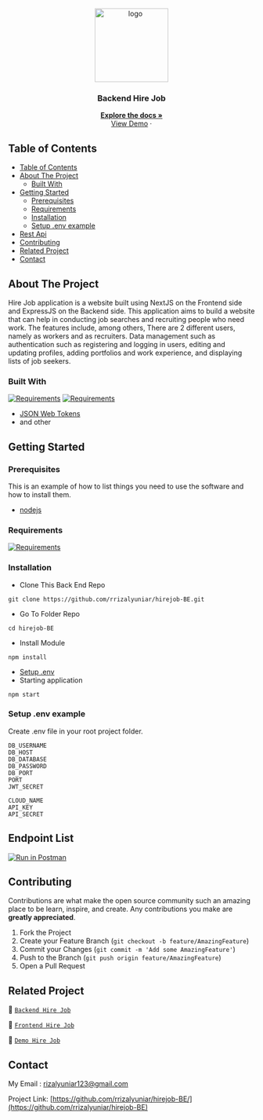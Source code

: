 <br />
<p align="center">
<div align="center">
  <img height="150" src="https://iili.io/H3z67kX.png" alt="logo" border="0"/>
</div>
  <h3 align="center">Backend Hire Job</h3>
  <p align="center">
    <a href="https://github.com/rrizalyuniar/hirejob-BE"><strong>Explore the docs »</strong></a>
    <br />
    <a href="https://hirejob-be-production.up.railway.app/">View Demo</a>
    ·
 
  </p>
</p>



<!-- TABLE OF CONTENTS -->
## Table of Contents

- [Table of Contents](#table-of-contents)
- [About The Project](#about-the-project)
  - [Built With](#built-with)
- [Getting Started](#getting-started)
  - [Prerequisites](#prerequisites)
  - [Requirements](#requirements)
  - [Installation](#installation)
  - [Setup .env example](#setup-env-example)
- [Rest Api](#rest-api)
- [Contributing](#contributing)
- [Related Project](#related-project)
- [Contact](#contact)



<!-- ABOUT THE PROJECT -->
## About The Project

Hire Job application is a website built using NextJS on the Frontend side and ExpressJS on the Backend side. This application aims to build a website that can help in conducting job searches and recruiting people who need work. The features include, among others, There are 2 different users, namely as workers and as recruiters. Data management such as authentication such as registering and logging in users, editing and updating profiles, adding portfolios and work experience, and displaying lists of job seekers. 

### Built With

[![Requirements](https://skillicons.dev/icons?i=nodejs)](https://nodejs.org/en/)
[![Requirements](https://skillicons.dev/icons?i=expressjs)](https://expressjs.com/)
- [JSON Web Tokens](https://jwt.io/)
- and other

<!-- GETTING STARTED -->
## Getting Started

### Prerequisites

This is an example of how to list things you need to use the software and how to install them.

* [nodejs](https://nodejs.org/en/download/)

### Requirements
[![Requirements](https://skillicons.dev/icons?i=nodejs,vscode,postman)](/)


### Installation

- Clone This Back End Repo
```
git clone https://github.com/rrizalyuniar/hirejob-BE.git
```
- Go To Folder Repo
```
cd hirejob-BE
```
- Install Module
```
npm install
```

- <a href="#setup-env-example">Setup .env</a>
- Starting application
```
npm start
```

### Setup .env example

Create .env file in your root project folder.

```env
DB_USERNAME
DB_HOST 
DB_DATABASE
DB_PASSWORD 
DB_PORT
PORT
JWT_SECRET

CLOUD_NAME
API_KEY
API_SECRET
```

## Endpoint List

[![Run in Postman](https://run.pstmn.io/button.svg)](https://documenter.getpostman.com/view/)


<!-- CONTRIBUTING -->
## Contributing

Contributions are what make the open source community such an amazing place to be learn, inspire, and create. Any contributions you make are **greatly appreciated**.

1. Fork the Project
2. Create your Feature Branch (`git checkout -b feature/AmazingFeature`)
3. Commit your Changes (`git commit -m 'Add some AmazingFeature'`)
4. Push to the Branch (`git push origin feature/AmazingFeature`)
5. Open a Pull Request



## Related Project
:rocket: [`Backend Hire Job`](https://github.com/rrizalyuniar/hirejob-BE)

:rocket: [`Frontend Hire Job`](https://github.com/rrizalyuniar/hireJob-FE)

:rocket: [`Demo Hire Job`](https://hirejobapp.vercel.app/)

<!-- CONTACT -->
## Contact

My Email : rizalyuniar123@gmail.com

Project Link: [https://github.com/rrizalyuniar/hirejob-BE/](https://github.com/rrizalyuniar/hirejob-BE)